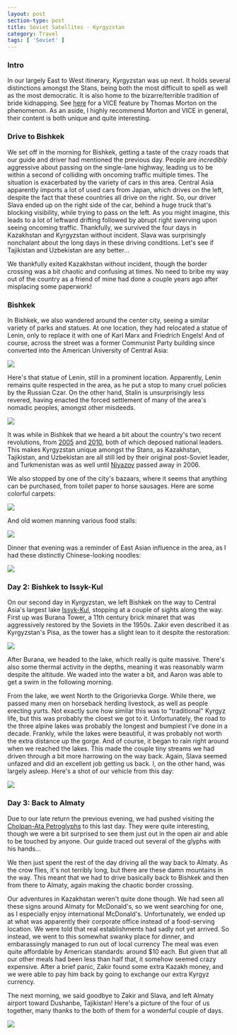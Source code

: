 ```yaml
---
layout: post
section-type: post
title: Soviet Satellites - Kyrgyzstan
category: Travel
tags: [ 'Soviet' ]
---
```


### Intro

In our largely East to West itinerary, Kyrgyzstan was up next. It holds several
distinctions amongst the Stans, being both the most difficult to spell
as well as the most democratic. It is also home to the bizarre/terrible
tradition of bride kidnapping. See
[here](https://www.youtube.com/watch?v=DKAusMNTNnk)
for a VICE feature by Thomas Morton on the phenomenon. As an aside, I highly
recommend Morton and VICE in general, their content is both unique and quite
interesting.

### Drive to Bishkek

We set off in the morning for Bishkek, getting a taste of the crazy roads that
our guide and driver had mentioned the previous day. People are *incredibly*
aggressive about passing on the single-lane highway, leading us to be within a
second of colliding with oncoming traffic multiple times. The situation is
exacerbated by the variety of cars in this area. Central Asia apparently imports
a lot of used cars from Japan, which drives on the left, despite the fact that
these countries all drive on the right. So, our driver Slava ended up on the
right side of the car, behind a huge truck that's blocking visibility, while
trying to pass on the left. As you might imagine, this leads to a lot of
leftward drifting followed by abrupt right swerving upon seeing oncoming
traffic. Thankfully, we survived the four days in Kazakhstan and Kyrgyzstan without
incident. Slava was surprisingly nonchalant about the long days in these driving
conditions. Let's see if Tajikistan and Uzbekistan are any better...

We thankfully exited Kazakhstan without incident, though the border crossing
was a bit chaotic and confusing at times. No need to bribe my way
out of the country as a friend of mine had done a couple years ago after
misplacing some paperwork!

### Bishkek

In Bishkek, we also wandered around the center city, seeing a similar variety
of parks and statues. At one location, they had relocated a statue of Lenin,
only to replace it with one of Karl Marx and Friedrich Engels! 
And of course, across the street was a former Communist Party building 
since converted into the American University of Central Asia:

![](https://dl.dropboxusercontent.com/s/6prsn468xdq5znd/P6070049.JPG?dl=0)

Here's that statue of Lenin, still in a prominent location. Apparently, Lenin
remains quite respected in the area, as he put a stop to many cruel policies 
by the Russian Czar. On the other hand, Stalin is unsurprisingly less
revered, having enacted the forced settlement of many of the area's nomadic 
peoples, amongst other misdeeds.

![](https://dl.dropboxusercontent.com/s/by1g4jxdl1445sj/P6070053.JPG?dl=0)

It was while in Bishkek that we heard a bit about the country's two recent
revolutions, from [2005](https://en.wikipedia.org/wiki/Tulip_Revolution)
and [2010](https://en.wikipedia.org/wiki/Kyrgyz_Revolution_of_2010),
both of which deposed national leaders. This makes Kyrgyzstan unique amongst
the Stans, as Kazakhstan, Tajikistan, and Uzbekistan are all still led by their
original post-Soviet leader, and Turkmenistan was as well until
[Niyazov](https://en.wikipedia.org/wiki/Saparmurat_Niyazov)
passed away in 2006.

We also stopped by one of the city's bazaars, where it seems that anything
can be purchased, from toilet paper to horse sausages. Here are some colorful
carpets:

![](https://dl.dropboxusercontent.com/s/sihqhoh30x4jrn1/P6070059.JPG?dl=0)

And old women manning various food stalls:

![](https://dl.dropboxusercontent.com/s/qtss62lu21vuik8/P6070063.JPG?dl=0)

Dinner that evening was a reminder of East Asian influence in the area, as
I had these distinctly Chinese-looking noodles:

![](https://dl.dropboxusercontent.com/s/c1zr2xnghl1wv22/P6070066.JPG?dl=0)

### Day 2: Bishkek to Issyk-Kul

On our second day in Kyrgyzstan, we left Bishkek on the way to Central Asia's
largest lake [Issyk-Kul](https://en.wikipedia.org/wiki/Issyk-Kul),
stopping at a couple of sights along the way. First up
was Burana Tower, a 11th century brick minaret that was aggressively restored
by the Soviets in the 1950s. Zakir even described it as Kyrgyzstan's Pisa, as
the tower has a slight lean to it despite the restoration:

![](https://dl.dropboxusercontent.com/s/9evi8bu8ei9kdap/P6080068.JPG?dl=0)

After Burana, we headed to the lake, which really is quite massive. There's
also some thermal activity in the depths, meaning it was reasonably warm
despite the altitude. We waded into the water a bit, and Aaron was able to
get a swim in the following morning.

From the lake, we went North to the Grigorievka Gorge. While there,
we passed many men on horseback herding livestock, as well as people erecting
yurts. Not exactly sure how similar this was to "traditional" Kyrgyz life, but
this was probably the cloest we got to it. Unfortunately, the road to the three
alpine lakes was probably the longest and bumpiest I've done in a decade.
Frankly, while the lakes were beautiful, it was probably not worth the extra
distance up the gorge. And of course, it began to rain right around when we
reached the lakes. This made the couple tiny streams we had driven through
a bit more harrowing on the way back. Again, Slava seemed unfazed and did an
excellent job getting us back. I, on the other hand, was largely asleep. Here's
a shot of our vehicle from this day:

![](https://dl.dropboxusercontent.com/s/e6dq516gx400f2r/P6080084.JPG?dl=0)

### Day 3: Back to Almaty

Due to our late return the previous evening, we had pushed visiting the
[Cholpan-Ata Petroglyphs](http://www.advantour.com/kyrgyzstan/cholpon-ata-petroglyphs.htm)
to this last day. They were quite interesting, though we were a bit surprised
to see them just out in the open air and able to be touched by anyone.
Our guide traced out several of the glyphs with his hands...

We then just spent the rest of the day driving all the way back to
Almaty. As the crow flies, it's not terribly long, but there are these
damn mountains in the way. This meant that we had to drive basically
back to Bishkek and then from there to Almaty, again making the chaotic
border crossing.

Our adventures in Kazakhstan weren't quite done though. We had seen all these
signs around Almaty for McDonald's, so we went searching for one, as I
especially enjoy international McDonald's. Unfortunately,
we ended up at what was apparently their corporate office instead of a
food-serving location. We were told that real establishments had sadly not
yet arrived. So instead, we went to this somewhat
swanky place for dinner, and embarassingly managed to run out of local currency
The meal was even quite affordable by American standards:
around $10 each. But given that all our other meals had been less than half that,
it somehow seemed crazy expensive. After a brief panic, Zakir found some extra
Kazakh money, and we were able to pay him back by going to exchange our
extra Kyrgyz currency. 

The next morning, we said goodbye to Zakir and Slava, and left Almaty
airport toward Dushanbe, Tajikistan! Here's a picture of the four of us
together, many thanks to the both of them for a wonderful couple of days.

![](https://dl.dropboxusercontent.com/s/l80id8tt0uke53h/P6090002.JPG?dl=0)